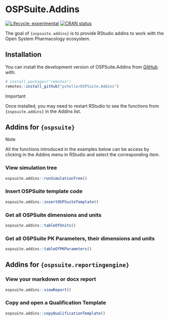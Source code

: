 
<!-- README.md is generated from README.Rmd. Please edit that file -->

# OSPSuite.Addins

<!-- badges: start -->

[![Lifecycle:
experimental](https://img.shields.io/badge/lifecycle-experimental-orange.svg)](https://lifecycle.r-lib.org/articles/stages.html#experimental)
[![CRAN
status](https://www.r-pkg.org/badges/version/OSPSuite.Addins)](https://CRAN.R-project.org/package=OSPSuite.Addins)
<!-- badges: end -->

The goal of `{ospsuite.addins}` is to provide RStudio addins to work
with the Open System Pharmacology ecosystem.

## Installation

You can install the development version of OSPSuite.Addins from
[GitHub](https://github.com/) with:

``` r
# install.packages("remotes")
remotes::install_github("pchelle/OSPSuite.Addins")
```

> [!IMPORTANT] 
> Once installed, you may need to restart RStudio to see the functions from `{ospsuite.addins}` in the Addins list.

## Addins for `{ospsuite}`

> [!NOTE]
> All the functions introduced in the examples below can be access by clicking in the Addins menu in RStudio and select the corresponding item.

### View simulation tree

```r
ospsuite.addins::runSimulationTree()
```

### Insert OSPSuite template code

```r
ospsuite.addins::insertOSPSuiteTemplate()
```

### Get all OSPSuite dimensions and units

```r
ospsuite.addins::tableOfUnits()
```

### Get all OSPSuite PK Parameters, their dimensions and units

```r
ospsuite.addins::tableOfPKParameters()
```

## Addins for `{ospsuite.reportingengine}`

### View your markdown or docx report

```r
ospsuite.addins::viewReport()
```

### Copy and open a Qualification Template

```r
ospsuite.addins::copyQualificationTemplate()
```
